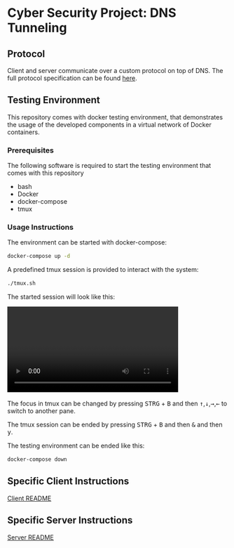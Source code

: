 # Cyber Security Project: DNS Tunneling


## Protocol

Client and server communicate over a custom protocol on top of DNS.
The full protocol specification can be found [here](doc/protocol.md).

## Testing Environment

This repository comes with docker testing environment, that demonstrates the usage of the developed components in a
virtual network of Docker containers.

### Prerequisites

The following software is required to start the testing environment that comes with this repository

- bash
- Docker
- docker-compose
- tmux

### Usage Instructions

The environment can be started with docker-compose:

```sh
docker-compose up -d
```

A predefined tmux session is provided to interact with the system:

```sh
./tmux.sh
```

The started session will look like this:

<video width="390">
  <source src="doc/img/tmux_demo.mov">
  <img src="doc/img/tmux_demo.png">
</video>

The focus in tmux can be changed by pressing <kbd>STRG</kbd> + <kbd>B</kbd> 
and then <kbd>↑</kbd>,<kbd>↓</kbd>,<kbd>→</kbd>,<kbd>←</kbd> to switch to another pane.

The tmux session can be ended by pressing <kbd>STRG</kbd> + <kbd>B</kbd> 
and then <kbd>&</kbd> and then <kbd>y</kbd>.

The testing environment can be ended like this:
```sh
docker-compose down
```

## Specific Client Instructions
[Client README](./client/README.md)

## Specific Server Instructions
[Server README](./server/README.md)